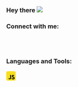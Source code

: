 ### Hey there <img src="https://media.giphy.com/media/hvRJCLFzcasrR4ia7z/giphy.gif" height="25">


### Connect with me:

<br/>
<br/>

### Languages and Tools:
<a href="https://github.com/feden2906/icons/blob/main/skils/JavaScript.png">
  <img height="25" title="JavaScript" src="https://github.com/feden2906/icons/blob/main/skils/JavaScript.png">
</a>
